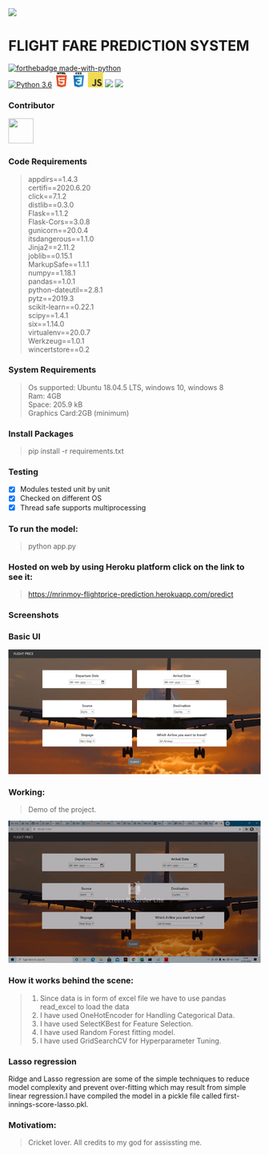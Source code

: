 <img src="https://tds.indianeagle.com/wp-content/uploads/2018/08/Booking-Flights-through-Travel-Agents.jpg">

# FLIGHT FARE PREDICTION SYSTEM

[![forthebadge made-with-python](http://ForTheBadge.com/images/badges/made-with-python.svg)](https://www.python.org/)                 
[![Python 3.6](https://img.shields.io/badge/python-3.6-blue.svg)](https://www.python.org/downloads/release/python-360/) 
<code><img height="30" src="https://raw.githubusercontent.com/github/explore/80688e429a7d4ef2fca1e82350fe8e3517d3494d/topics/html/html.png"></code>
<code><img height="30" src="https://raw.githubusercontent.com/github/explore/80688e429a7d4ef2fca1e82350fe8e3517d3494d/topics/css/css.png"></code>
<code><img height="30" src="https://raw.githubusercontent.com/github/explore/80688e429a7d4ef2fca1e82350fe8e3517d3494d/topics/javascript/javascript.png"></code>
<code><img height="30" src="https://github.com/tomchen/stack-icons/raw/master/logos/bootstrap.svg"></code>
<code><img height="30" src="https://symbols.getvecta.com/stencil_80/56_flask.3a79b5a056.jpg"></code>

### Contributor
<a href="https://github.com/argho28"><img src="https://avatars3.githubusercontent.com/u/54744863?s=400&v=4" height="50px" width="50px" alt=""/></a>



### Code Requirements</br>
>appdirs==1.4.3</br>
>certifi==2020.6.20</br>
>click==7.1.2</br>
>distlib==0.3.0</br>
>Flask==1.1.2</br>
>Flask-Cors==3.0.8</br>
>gunicorn==20.0.4</br>
>itsdangerous==1.1.0</br>
>Jinja2==2.11.2</br>
>joblib==0.15.1</br>
>MarkupSafe==1.1.1</br>
>numpy==1.18.1</br>
>pandas==1.0.1</br>
>python-dateutil==2.8.1</br>
>pytz==2019.3</br>
>scikit-learn==0.22.1</br>
>scipy==1.4.1</br>
>six==1.14.0</br>
>virtualenv==20.0.7</br>
>Werkzeug==1.0.1</br>
>wincertstore==0.2</br>



### System Requirements
> Os supported: Ubuntu 18.04.5 LTS, windows 10, windows 8</br>
> Ram: 4GB</br>
> Space: 205.9 kB</br>
> Graphics Card:2GB (minimum)</br>

### Install Packages
> pip install -r requirements.txt

### Testing
- [x]  Modules tested unit by unit
- [x]  Checked on different OS
- [x]  Thread safe supports multiprocessing

### To run the model:
> python app.py

### Hosted on web by using Heroku platform click on the link to see it:
> https://mrinmoy-flightprice-prediction.herokuapp.com/predict

### Screenshots

### Basic UI
<img src="https://github.com/Mrinmoy-Aus/Flight_Price_Prediction/blob/main/ui.png">

### Working:
> Demo of the project.
<img src="https://github.com/Mrinmoy-Aus/Flight_Price_Prediction/blob/main/working.gif">

### How it works behind the scene:
> 1. Since data is in form of excel file we have to use pandas read_excel to load the data</br>
> 2. I have used OneHotEncoder for Handling Categorical Data.</br>
> 3. I have used SelectKBest for Feature Selection.</br>
> 4. I have used Random Forest fitting model.</br>
> 5. I have used GridSearchCV for Hyperparameter Tuning.</br>

### Lasso regression
Ridge and Lasso regression are some of the simple techniques to reduce model complexity and prevent over-fitting which may result from simple linear regression.I have compiled the model in a pickle file called first-innings-score-lasso.pkl.

### Motivatiom:
> Cricket lover. All credits to my god for assissting me.
